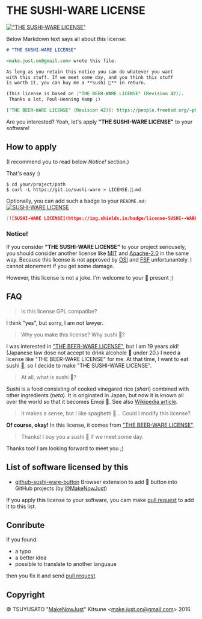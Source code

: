 # THE SUSHI-WARE LICENSE

[!["THE SUSHI-WARE LICENSE"](https://img.shields.io/badge/license-SUSHI--WARE%F0%9F%8D%A3-blue.svg)](https://github.com/MakeNowJust/sushi-ware)

Below Markdown text says all about this license:

```markdown
# "THE SUSHI-WARE LICENSE"

<make.just.on@gmail.com> wrote this file.

As long as you retain this notice you can do whatever you want
with this stuff. If we meet some day, and you think this stuff
is worth it, you can buy me a **sushi 🍣** in return.

(This license is based on ["THE BEER-WARE LICENSE" (Revision 42)].
 Thanks a lot, Poul-Henning Kamp ;)

["THE BEER-WARE LICENSE" (Revision 42)]: https://people.freebsd.org/~phk/
```

Are you interested? Yeah, let's apply **"THE SUSHI-WARE LICENSE"** to your software!

## How to apply

(I recommend you to read below *Notice!* section.)

That's easy :)

```console
$ cd your/project/path
$ curl -L https://git.io/sushi-ware > LICENSE.🍣.md
```

Optionally, you can add such a badge to your `README.md`: [![SUSHI-WARE LICENSE](https://img.shields.io/badge/license-SUSHI--WARE%F0%9F%8D%A3-blue.svg)](https://github.com/MakeNowJust/sushi-ware)

```markdown
[![SUSHI-WARE LICENSE](https://img.shields.io/badge/license-SUSHI--WARE%F0%9F%8D%A3-blue.svg)](https://github.com/MakeNowJust/sushi-ware)
```

### Notice!

If you consider **"THE SUSHI-WARE LICENSE"** to your project seriousely, you should consider another license like [MIT] and [Apache-2.0] in the same way. Because this license is not approved by [OSI] and [FSF] unfortunantely. I cannot atonement if you get some damage.

However, this license is not a joke. I'm welcome to your 🍣 present ;)

[MIT]: https://opensource.org/licenses/MIT
[Apache-2.0]: https://opensource.org/licenses/Apache-2.0
[OSI]: https://opensource.org/
[FSF]: http://www.fsf.org/

## FAQ

> Is this license GPL compatibe?

I think "yes", but sorry, I am not lawyer.

> Why you make this license? Why sushi 🍣?

I was interested in ["THE BEER-WARE LICENSE"], but I am 19 years old! (Japanese law dose not accept to drink alcohole 🍺 under 20.) I need a license like "THE BEER-WARE LICENSE" for me. At that time, I want to eat sushi 🍣, so I decide to make "THE SUSHI-WARE LICENSE".

["THE BEER-WARE LICENSE"]: https://people.freebsd.org/~phk/

> At all, what is sushi 🍣?

Sushi is a food consisting of cooked vinegared rice (*shari*) combined with other ingredients (*neta*). It is originated in Japan, but now it is known all over the world so that it becomes Emoji 🍣. See also [Wikipedia article](https://en.wikipedia.org/wiki/Sushi).

> It makes a sense, but I like spaghetti 🍝... Could I modify this license?

**Of course, okay!** In this license, it comes from ["THE BEER-WARE LICENSE"].

> Thanks! I buy you a sushi 🍣 if we meet some day.

Thanks too! I am looking forward to meet you ;)

## List of software licensed by this

  - [github-sushi-ware-button](https://github.com/MakeNowJust/github-sushi-ware-button) Browser extension to add 🍣 button into GitHub projects (by [@MakeNowJust])

If you apply this license to your software, you cam make [pull request] to add it to this list.

[pull request]: https://github.com/MakeNowJust/sushi-ware/pulls

[@MakeNowJust]: https://github.com/MakeNowJust

## Conribute

If you found:

  - a typo
  - a better idea
  - possible to translate to another languaue

then you fix it and send [pull request].

## Copyright

© TSUYUSATO "[MakeNowJust][@MakeNowJust]" Kitsune <<make.just.on@gmail.com>> 2016
